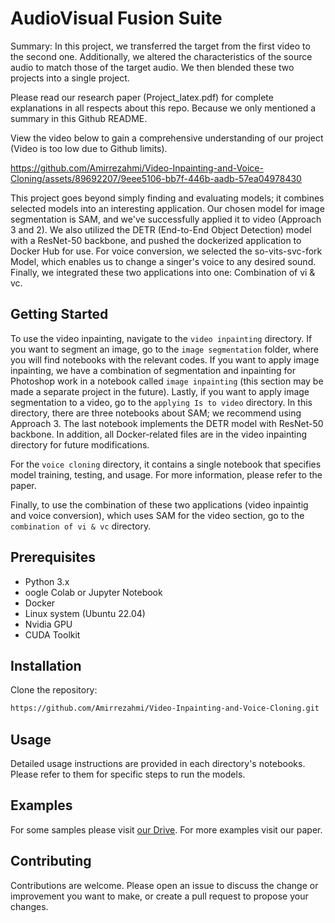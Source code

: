 # AudioVisual Fusion Suite

Summary: In this project, we transferred the target from the first video to the second one. Additionally, we altered the characteristics of the source audio to match those of the target audio. We then blended these two projects into a single project.

Please read our research paper (Project_latex.pdf) for complete explanations in all respects about this repo. Because we only mentioned a summary in this Github README. 

View the video below to gain a comprehensive understanding of our project (Video is too low due to Github limits).


https://github.com/Amirrezahmi/Video-Inpainting-and-Voice-Cloning/assets/89692207/9eee5106-bb7f-446b-aadb-57ea04978430




This project goes beyond simply finding and evaluating models; it combines selected models into an interesting application. Our chosen model for image segmentation is SAM, and we've successfully applied it to video (Approach 3 and 2). We also utilized the DETR (End-to-End Object Detection) model with a ResNet-50 backbone, and pushed the dockerized application to Docker Hub for use. For voice conversion, we selected the so-vits-svc-fork Model, which enables us to change a singer's voice to any desired sound. Finally, we integrated these two applications into one: Combination of vi & vc.

## Getting Started

To use the video inpainting, navigate to the `video inpainting` directory. If you want to segment an image, go to the `image segmentation` folder, where you will find notebooks with the relevant codes. If you want to apply image inpainting, we have a combination of segmentation and inpainting for Photoshop work in a notebook called `image inpainting` (this section may be made a separate project in the future). Lastly, if you want to apply image segmentation to a video, go to the `applying Is to video` directory. In this directory, there are three notebooks about SAM; we recommend using Approach 3. The last notebook implements the DETR model with ResNet-50 backbone. In addition, all Docker-related files are in the video inpainting directory for future modifications.

For the `voice cloning` directory, it contains a single notebook that specifies model training, testing, and usage. For more information, please refer to the paper.

Finally, to use the combination of these two applications (video inpaintig and voice conversion), which uses SAM for the video section, go to the `combination of vi & vc` directory.

## Prerequisites

  - Python 3.x
  - oogle Colab or Jupyter Notebook
  - Docker
  - Linux system (Ubuntu 22.04)
  - Nvidia GPU
  - CUDA Toolkit

## Installation

Clone the repository:

```bash
https://github.com/Amirrezahmi/Video-Inpainting-and-Voice-Cloning.git
```

## Usage

Detailed usage instructions are provided in each directory's notebooks. Please refer to them for specific steps to run the models.

## Examples

For some samples please visit [our Drive](https://drive.google.com/drive/u/0/mobile/folders/1WI3D0DMJ20VqoHZYsa6rztD1cMVqyfvg?usp=sharing). For more examples visit our paper.

## Contributing

Contributions are welcome. Please open an issue to discuss the change or improvement you want to make, or create a pull request to propose your changes.



